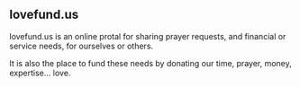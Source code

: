 ## lovefund.us

lovefund.us is an online protal for sharing prayer requests, and financial or service needs, for ourselves or others.

It is also the place to fund these needs by donating our time, prayer, money, expertise... love.